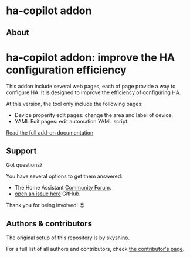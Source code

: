 # ha-copilot addon


## About

# ha-copilot addon: improve the HA configuration efficiency

This addon include several web pages, each of page provide a way to configure HA. It is designed to improve the efficiency of configuring HA.

At this version, the tool only include the following pages:

- Device properity edit pages: change the area and label of device.
- YAML Edit pages: edit automation YAML script.

[Read the full add-on documentation][docs]

## Support

Got questions?

You have several options to get them answered:

- The Home Assistant [Community Forum][forum].
- [open an issue here][issue] GitHub.

Thank you for being involved! :heart_eyes:

## Authors & contributors

The original setup of this repository is by [skyshino][skyshino].

For a full list of all authors and contributors,
check [the contributor's page][contributors].

[forum]: https://community.home-assistant.io/t/ha-copilot-addon/869506
[skyshino]: https://github.com/skyshino
[contributors]: https://github.com/skyshino/ha_copilot/issues
[docs]: https://github.com/skyshino/ha_copilot/blob/main/ha-copilot/DOCS.md
[issue]: https://github.com/skyshino/ha_copilot/issues
[releases]: https://github.com/skyshino/ha_copilot/releases
[repository]: https://github.com/skyshino/ha_copilot
